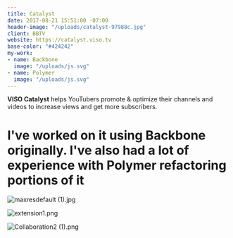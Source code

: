 ```yaml
---
title: Catalyst
date: 2017-08-21 15:51:00 -07:00
header-image: "/uploads/catalyst-97988c.jpg"
client: BBTV
website: https://catalyst.viso.tv
base-color: "#424242"
my-work:
- name: Backbone
  image: "/uploads/js.svg"
- name: Polymer
  image: "/uploads/js.svg"
---
```


**VISO Catalyst** helps YouTubers promote & optimize their channels and videos to increase views and get more subscribers.

# I've worked on it using Backbone originally. I've also had a lot of experience with Polymer refactoring portions of it

![maxresdefault (1).jpg](/uploads/maxresdefault%20(1).jpg)

![extension1.png](/uploads/extension1.png)

![Collaboration2 (1).png](/uploads/Collaboration2%20(1).png)